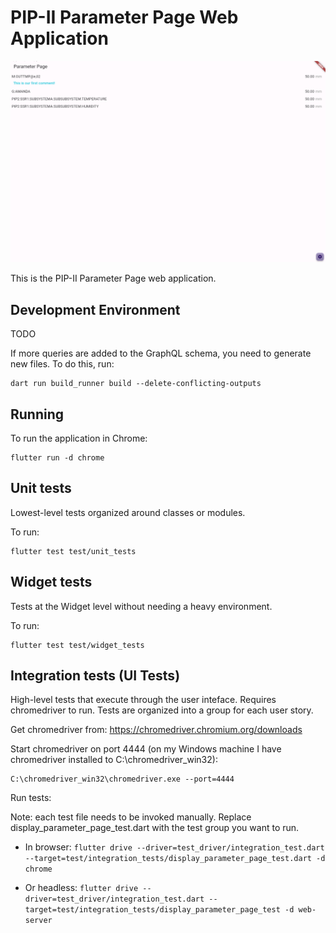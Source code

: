 # PIP-II Parameter Page Web Application

![Parameter Page in Chrome](screenshots/main-screenshot.png "Parameter Page in Chrome")

This is the PIP-II Parameter Page web application.

## Development Environment

TODO

If more queries are added to the GraphQL schema, you need to generate new files.
To do this, run:

```
dart run build_runner build --delete-conflicting-outputs
```

## Running

To run the application in Chrome:

```
flutter run -d chrome
```

## Unit tests

Lowest-level tests organized around classes or modules.

To run:

```
flutter test test/unit_tests
```

## Widget tests

Tests at the Widget level without needing a heavy environment.

To run:

```
flutter test test/widget_tests
```

## Integration tests (UI Tests)

High-level tests that execute through the user inteface.  Requires chromedriver to run.  Tests are organized into a group for each user story.

Get chromedriver from: https://chromedriver.chromium.org/downloads

Start chromedriver on port 4444 (on my Windows machine I have chromedriver installed to C:\chromedriver_win32):

```
C:\chromedriver_win32\chromedriver.exe --port=4444
```

Run tests:

Note: each test file needs to be invoked manually.  Replace display_parameter_page_test.dart with the test group you want to run.

* In browser: `flutter drive --driver=test_driver/integration_test.dart --target=test/integration_tests/display_parameter_page_test.dart -d chrome`

* Or headless: `flutter drive --driver=test_driver/integration_test.dart --target=test/integration_tests/display_parameter_page_test -d web-server`
